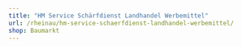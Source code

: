 ```yaml
---
title: "HM Service Schärfdienst Landhandel Werbemittel"
url: /rheinau/hm-service-schaerfdienst-landhandel-werbemittel/
shop: Baumarkt
---
```

